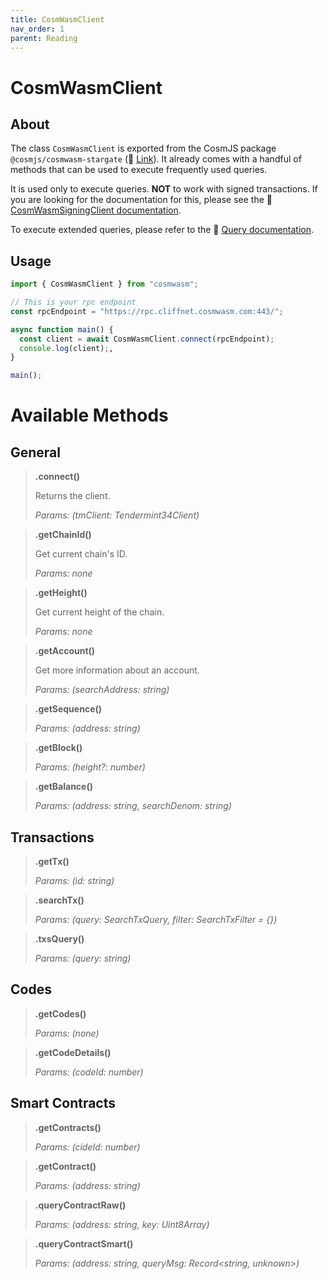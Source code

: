 ```yaml
---
title: CosmWasmClient
nav_order: 1
parent: Reading
---
```


# CosmWasmClient

## About
The class `CosmWasmClient` is exported from the CosmJS package `@cosmjs/cosmwasm-stargate` (🔗 [Link](https://github.com/cosmos/cosmjs/tree/main/packages/cosmwasm-stargate)).  It already comes with a handful of methods that can be used to execute frequently used queries.

It is used only to execute queries. **NOT** to work with signed transactions. If you are looking for the documentation for this, please see the 🔗 [CosmWasmSigningClient documentation](../writing/CosmWasmSigningClient.md).

To execute extended queries, please refer to the 🔗 [Query documentation](queries/index.md).

## Usage

```ts
import { CosmWasmClient } from "cosmwasm";

// This is your rpc endpoint
const rpcEndpoint = "https://rpc.cliffnet.cosmwasm.com:443/";

async function main() {
  const client = await CosmWasmClient.connect(rpcEndpoint);
  console.log(client);‚
}

main();
```

# Available Methods

## General
>**.connect()**
>
> Returns the client.
>
>*Params: (tmClient: Tendermint34Client)*

>**.getChainId()**
>
> Get current chain's ID.
>
>*Params: none*

>**.getHeight()**
>
> Get current height of the chain.
>
>*Params: none*

>**.getAccount()**
>
> Get more information about an account.
>
>*Params: (searchAddress: string)*

>**.getSequence()**
>
>*Params: (address: string)*

>**.getBlock()**
>
>*Params: (height?: number)*

>**.getBalance()**
>
>*Params: (address: string, searchDenom: string)*


## Transactions

>**.getTx()**
>
>*Params: (id: string)*

>**.searchTx()**
>
>*Params: (query: SearchTxQuery, filter: SearchTxFilter = {})*

>**.txsQuery()**
>
>*Params: (query: string)*

## Codes

>**.getCodes()**
>
>*Params: (none)*

>**.getCodeDetails()**
>
>*Params: (codeId: number)*

## Smart Contracts

>**.getContracts()**
>
>*Params: (cideId: number)*

>**.getContract()**
>
>*Params: (address: string)*

>**.queryContractRaw()**
>
>*Params: (address: string, key: Uint8Array)*

>**.queryContractSmart()**
>
>*Params: (address: string, queryMsg: Record<string, unknown>)*



